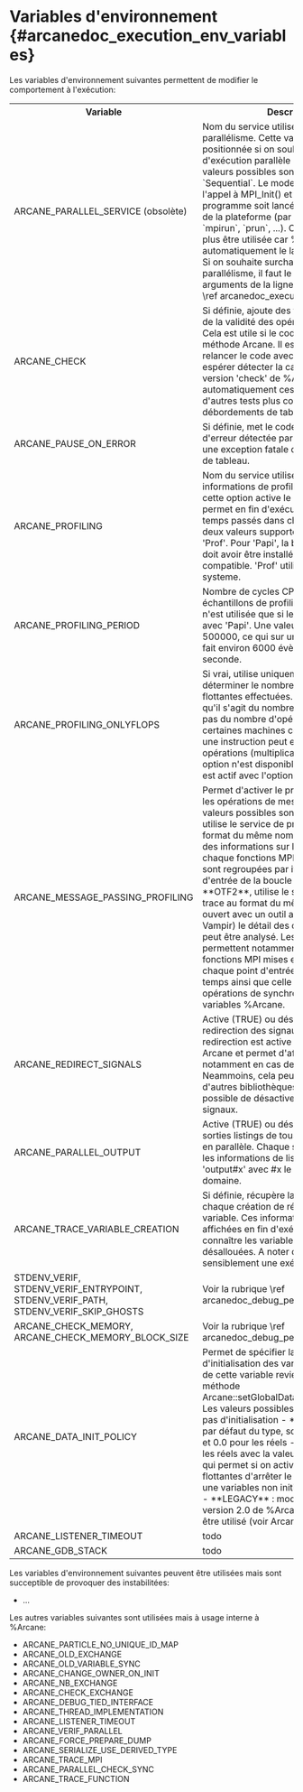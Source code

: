 ﻿# Variables d'environnement {#arcanedoc_execution_env_variables}

Les variables d'environnement suivantes permettent de modifier le
comportement à l'exécution:

<table>
<tr>
  <th>Variable</th>
  <th>Description</th>
</tr>

<tr>
  <td>
    ARCANE_PARALLEL_SERVICE (obsolète)
  </td>
  <td>
    Nom du service utilisé pour gérer le parallélisme. Cette variable
    doit être positionnée si on souhaite un modèle d'exécution
    parallèle spécifique. Les valeurs possibles sont: `Mpi` ou `Sequential`. Le mode
    `Mpi` provoque l'appel à MPI_Init() et il faut donc que le programme
    soit lancé par le lanceur mpi de la plateforme (par exemple `mpiexec`,
    `mpirun`, `prun`, ...).
    Cette variable ne doit plus être utilisée car %Arcane détecte
    automatiquement le lancement avec MPI. Si on souhaite surchargé le
    service de parallélisme, il faut le spécifier dans les arguments de
    la ligne de commande (voir \ref arcanedoc_execution_launcher)
  </td>
</tr>
<tr>
  <td>
    ARCANE_CHECK
  </td>
  <td>
    Si définie, ajoute des tests de vérification de la validité des
    opérations effectuées. Cela est utile si le code plante dans une
    méthode Arcane. Il est possible de relancer le code avec cette
    variable pour espérer détecter la cause de l'erreur. La version
    'check' de %Arcane inclut automatiquement ces tests ainsi que d'autres
    tests plus coûteux comme les débordements de tableau.
  </td>
</tr>
<tr>
  <td>
    ARCANE_PAUSE_ON_ERROR
  </td>
  <td>
    Si définie, met le code en pause en cas d'erreur détectée par
    %Arcane, comme une exception fatale ou un débordement de tableau.
  </td>
</tr>
<tr>
  <td>
    ARCANE_PROFILING
  </td>
  <td>
    Nom du service utiliser pour avoir des informations de
    profiling. Positionner cette option active le profiling. Cela permet
    en fin d'exécution d'avoir les temps passés dans chaque fonction.
    Les deux valeurs supportées sont 'Papi' et 'Prof'. Pour
    'Papi', la bibliothèque 'papi' doit avoir être installée et le noyau
    linux compatible. 'Prof' utilise les signaux du systeme.
  </td>
</tr>
<tr>
  <td>
    ARCANE_PROFILING_PERIOD
  </td>
  <td>
    Nombre de cycles CPU entre deux échantillons de profiling. Cette
    variable n'est utilisée que si le profiling est actif avec
    'Papi'. Une valeur correcte est 500000, ce qui sur une machine à 3Ghz
    fait environ 6000 évènements par seconde.
  </td>
</tr>
<tr>
  <td>
    ARCANE_PROFILING_ONLYFLOPS
  </td>
  <td>
    Si vrai, utilise uniquement le profiling pour déterminer le
    nombre d'opérations flottantes effectuées. Il faut bien noter qu'il
    s'agit du nombre d'instructions et pas du nombre d'opérations. Sur
    certaines machines comme les Itaniums, une instruction peut effectuer
    deux opérations (multiplication+addition). Cette option n'est
    disponible que si le profiling est actif avec l'option 'Papi'.
  </td>
</tr>
<tr>
  <td>
    ARCANE_MESSAGE_PASSING_PROFILING
  </td>
  <td>
    Permet d'activer le profiling interne pour les opérations de
    message passing. Les valeurs possibles sont:
    - **JSON**: utilise le service de prise
      de trace au format du même nom. Celui-ci contient des informations
      sur le temps passé dans chaque fonctions MPI. Les informations sont
      regroupées par itération et par point d'entrée de la boucle en temps.
    - **OTF2**, utilise le service de prise de trace au format du
      même nom. Une fois ouvert avec un outil adéquat (par exemple Vampir)
      le détail des communications MPI peut être analysé. Les informations
      permettent notamment d'identifier les fonctions MPI mises en oeuvre
      dans chaque point d'entrée de la boucle en temps ainsi que celle
      invoquées par les opérations de synchronisation de variables %Arcane.
  </td>
</tr>
<tr>
  <td>
    ARCANE_REDIRECT_SIGNALS
  </td>
  <td>
    Active (TRUE) ou désactive (FALSE) la redirection des signaux par
    Arcane. Cette redirection est active par défaut dans Arcane et permet
    d'afficher la pile d'appel notamment en cas de plantage. Neammoins,
    cela peut interférer avec d'autres bibliothèques et il est donc
    possible de désactiver la redirection des signaux.
  </td>
</tr>
<tr>
  <td>
    ARCANE_PARALLEL_OUTPUT
  </td>
  <td>
    Active (TRUE) ou désactive (FALSE) les sorties listings de tous
    les sous-domaines en parallèle. Chaque sous-domaine écrira les
    informations de listing dans le fichier 'output#x' avec #x le numéro
    du sous-domaine.
  </td>
</tr>
<tr>
  <td>
    ARCANE_TRACE_VARIABLE_CREATION
  </td>
  <td>
    Si définie, récupère la pile d'appel de chaque création de
    référence à une variable. Ces informations sont ensuite affichées en
    fin d'exécution afin de connaître les variables qui n'ont pas été
    désallouées. A noter que cela peut ralentir sensiblement une
    exécution.
  </td>
</tr>
<tr>
  <td>
    STDENV_VERIF, STDENV_VERIF_ENTRYPOINT, STDENV_VERIF_PATH, STDENV_VERIF_SKIP_GHOSTS
  </td>
  <td>
    Voir la rubrique \ref arcanedoc_debug_perf_compare_bittobit
  </td>
</tr>
<tr>
  <td>
    ARCANE_CHECK_MEMORY, ARCANE_CHECK_MEMORY_BLOCK_SIZE
  </td>
  <td>
    Voir la rubrique \ref arcanedoc_debug_perf_check_memory
  </td>
</tr>
<tr>
  <td>
    ARCANE_DATA_INIT_POLICY
  </td>
  <td>
    Permet de spécifier la politique d'initialisation des
    variables. L'utilisation de cette variable revient à appeler la
    méthode Arcane::setGlobalDataInitialisationPolicy(). Les valeurs possibles sont:
    - **NONE**: pas d'initialisation
    - **DEFAULT**: valeur par défaut du type, soit 0 pour les entiers et
      0.0 pour les réels
    - **NAN** : initialise les réels avec la valeur NotANumber ce qui
      permet si on active les exceptions flottantes d'arrêter le code si
      on utilise une variables non initialisée explicitement.
    - **LEGACY** : mode antérieur à la version 2.0 de %Arcane. Il ne doit
      plus être utilisé (voir Arcane::DIP_Legacy).
  </td>
</tr>
<tr>
  <td>
    ARCANE_LISTENER_TIMEOUT
  </td>
  <td>
    todo
  </td>
</tr>
<tr>
  <td>
    ARCANE_GDB_STACK
  </td>
  <td>
    todo
  </td>
</tr>

</table>


Les variables d'environnement suivantes peuvent être utilisées mais
sont succeptible de provoquer des instabilitées:

- ...

Les autres variables suivantes sont utilisées mais à usage interne à %Arcane:

- ARCANE_PARTICLE_NO_UNIQUE_ID_MAP
- ARCANE_OLD_EXCHANGE
- ARCANE_OLD_VARIABLE_SYNC
- ARCANE_CHANGE_OWNER_ON_INIT
- ARCANE_NB_EXCHANGE
- ARCANE_CHECK_EXCHANGE
- ARCANE_DEBUG_TIED_INTERFACE
- ARCANE_THREAD_IMPLEMENTATION
- ARCANE_LISTENER_TIMEOUT
- ARCANE_VERIF_PARALLEL
- ARCANE_FORCE_PREPARE_DUMP
- ARCANE_SERIALIZE_USE_DERIVED_TYPE
- ARCANE_TRACE_MPI
- ARCANE_PARALLEL_CHECK_SYNC
- ARCANE_TRACE_FUNCTION

